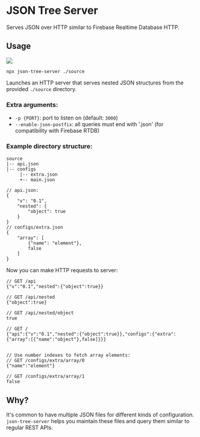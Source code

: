 # JSON Tree Server

Serves JSON over HTTP similar to Firebase Realtime Database HTTP.

## Usage

![](https://img.shields.io/npm/v/json-tree-server)

`npx json-tree-server ./source`

Launches an HTTP server that serves nested JSON structures from the provided `./source` directory.

### Extra arguments:

- `-p {PORT}`: port to listen on (default: `3000`)
- `--enable-json-postfix`: all queries must end with '.json' (for compatibility with Firebase RTDB)

### Example directory structure:

```
source
|-- api.json
|-- configs
     |-- extra.json
     +-- main.json
```

```jsonc
// api.json:
{
	"v": "0.1",
	"nested": {
		"object": true
	}
}
// configs/extra.json
{
	"array": [
		{"name": "element"},
		false
	]
}
```

Now you can make HTTP requests to server:

```jsonc
// GET /api
{"v":"0.1","nested":{"object":true}}

// GET /api/nested
{"object":true}

// GET /api/nested/object
true

// GET /
{"api":{"v":"0.1","nested":{"object":true}},"configs":{"extra":{"array":[{"name":"object"},false]}}}


// Use number indexes to fetch array elements:
// GET /configs/extra/array/0
{"name":"element"}

// GET /configs/extra/array/1
false
```

## Why?

It's common to have multiple JSON files for different kinds of configuration.  
`json-tree-server` helps you maintain these files and query them similar to regular REST APIs.
